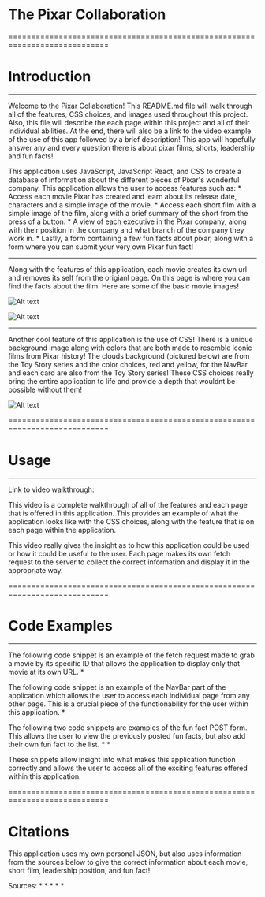 # The Pixar Collaboration #
============================================================================

# Introduction
----------------------------------------------------------------------------
Welcome to the Pixar Collaboration! This README.md file will walk through all of the features, CSS choices, and images used throughout this project. Also, this file will describe the each page within this project and all of their individual abilities. At the end, there will also be a link to the video example of the use of this app followed by a brief description! This app will hopefully answer any and every question there is about pixar films, shorts, leadership and fun facts!

This application uses JavaScript, JavaScript React, and CSS to create a database of information about the different pieces of Pixar's wonderful company. This application allows the user to access features such as:
            * Access each movie Pixar has created and learn about its release date, characters and a simple image of the movie.
            * Access each short film with a simple image of the film, along with a brief summary of the short from the press of a button.
            * A view of each executive in the Pixar company, along with their position in the company and what branch of the company they work in.
            * Lastly, a form containing a few fun facts about pixar, along with a form where you can submit your very own Pixar fun fact! 

----------------------------------------------------------------------------

Along with the features of this application, each movie creates its own url and removes its self from the origianl page. On this page is where you can find the facts about the film. 
Here are some of the basic movie images!

![Alt text](https://prod-ripcut-delivery.disney-plus.net/v1/variant/disney/5BE8AA35D06F5AD07D83F10F53BE07344A402B3603E92976165E79155D36A3DB/scale?width=1200&amp;aspectRatio=1.78&amp;format=webp)

![Alt text](https://lumiere-a.akamaihd.net/v1/images/p_findingnemo_19752_05271d3f.jpeg?region=0%2C0%2C540%2C810)

----------------------------------------------------------------------------

Another cool feature of this application is the use of CSS! There is a unique background image along with colors that are both made to resemble iconic films from Pixar history! The clouds background (pictured below) are from the Toy Story series and the color choices, red and yellow, for the NavBar and each card are also from the Toy Story series! These CSS choices really bring the entire application to life and provide a depth that wouldnt be possible without them!

![Alt text](https://external-preview.redd.it/9slU5TZV95bQool8Gq4d2Cjb9OkwwqjfEyJs3rOiuD8.jpg?auto=webp&s=6eea398ccce813e70586b5a401e592f0b0f29a8c)

============================================================================
# Usage
----------------------------------------------------------------------------
Link to video walkthrough:

This video is a complete walkthrough of all of the features and each page that is offered in this application. This provides an example of what the application looks like with the CSS choices, along with the feature that is on each page within the application.

This video really gives the insight as to how this application could be used or how it could be useful to the user. Each page makes its own fetch request to the server to collect the correct information and display it in the appropriate way.

============================================================================
# Code Examples
----------------------------------------------------------------------------

The following code snippet is an example of the fetch request made to grab a movie by its specific ID that allows the application to display only that movie at its own URL.
*

The following code snippet is an example of the NavBar part of the application which allows the user to access each individual page from any other page. This is a crucial piece of the functionability for the user within this application. 
*

The following two code snippets are examples of the fun fact POST form. This allows the user to view the previously posted fun facts, but also add their own fun fact to the list. 
*
*

These snippets allow insight into what makes this application function correctly and allows the user to access all of the exciting features offered within this application. 

============================================================================
# Citations

This application uses my own personal JSON, but also uses information from the sources below to give the correct information about each movie, short film, leadership position, and fun fact!

Sources:
        *
        *
        *
        *
        *